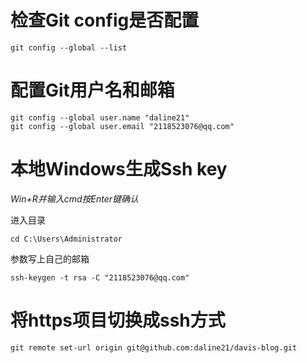 # 检查Git config是否配置

```shell
git config --global --list
```

# 配置Git用户名和邮箱

```shell
git config --global user.name "daline21"
git config --global user.email "2118523076@qq.com"
```

# 本地Windows生成Ssh key

*Win+R并输入cmd按Enter键确认*<br>

进入目录

```shell
cd C:\Users\Administrator
```

参数写上自己的邮箱

```shell
ssh-keygen -t rsa -C "2118523076@qq.com"
```

# 将https项目切换成ssh方式

```shell
git remote set-url origin git@github.com:daline21/davis-blog.git
```
